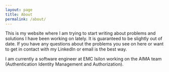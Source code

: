 ```yaml
---
layout: page
title: About
permalink: /about/
---
```


This is my website where I am trying to start writing about problems and
solutions I have been working on lately. It is guaranteed to be slightly out of
date. If you have any questions about the problems you see on here or want
to get in contact with my LinkedIn or email is the best way.

I am currently a software engineer at EMC Isilon working on the AIMA team
(Authentication Identity Management and Authorization).
